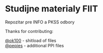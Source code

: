 Studijne materialy FIIT
==============================================

Repozitar pre INFO a PKSS odbory

Thanks for contributing:

[@ok100](https://github.com/ok100) - shitload of files<br />
[@pepies](https://github.com/pepies) - additional PPI files
